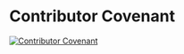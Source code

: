 # Contributor Covenant

[![Contributor Covenant](https://img.shields.io/badge/Contributor%20Covenant-2.1-4baaaa.svg)](https://github.com/track-asia/trackasia/blob/main/CODE_OF_CONDUCT.md)
